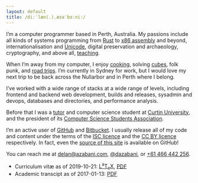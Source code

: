 ```yaml
---
layout: default
title: /diːˈlæn(.)ˌæzəˈbɑːniː/
---
```


<link rel="preload" as="font" crossorigin href="/asset/-Symbola.woff2">
<style>h1 { font-family: Symbola, serif; }</style>

I’m a computer programmer based in Perth, Australia. My passions include all
kinds of systems programming from [Rust] to [x86 assembly] and beyond,
internationalisation and [Unicode], digital preservation and archaeology,
cryptography, and above all, [teaching].

[Rust]: https://crates.io/crates/nonymous
[x86 assembly]: https://bitbucket.org/delan/matrix86
[Unicode]: https://charming.daz.cat
[teaching]: https://docs.google.com/presentation/d/1V0daPBXxOrxb4Ckrfhodf2QO-6Ag067y8am479oIjB0

When I’m away from my computer, I enjoy [cooking], solving [cubes], folk punk,
and [road trips]. I’m currently in Sydney for work, but I would love my next
trip to be back across the Nullarbor and in Perth where I belong.

[cooking]: https://twitter.com/dazabani/status/1158339417934745600
[cubes]: https://en.wikipedia.org/wiki/Rubik%27s_Cube
[road trips]: https://twitter.com/dazabani/status/813102911068639232

I’ve worked with a wide range of stacks at a wide range of levels, including
frontend and backend web development, builds and releases, sysadmin and devops,
databases and directories, and performance analysis.

Before that I was a [tutor] and computer science student at [Curtin University],
and the president of its [Computer Science Students Association].

[tutor]: evaluate/
[Curtin University]: https://www.curtin.edu.au
[Computer Science Students Association]: https://www.comssa.org.au

I’m an active user of [GitHub] and [Bitbucket]. I usually release all of my code
and content under the terms of the [ISC licence] and the [CC BY licence]
respectively. In fact, even the [source of this site] is available on GitHub!

[GitHub]: https://github.com/delan
[Bitbucket]: https://bitbucket.org/delan
[ISC licence]: ../LICENSE.txt
[CC BY licence]: https://creativecommons.org/licenses/by/4.0/
[source of this site]: https://github.com/delan/delan.github.io

You can reach me at [delan@azabani.com], [@dazabani], or [+61 466 442 256].

[delan@azabani.com]: mailto:delan@azabani.com
[@dazabani]: https://twitter.com/dazabani
[+61 466 442 256]: tel:+61466442256

* Curriculum vitæ as of 2019-10-21: [<span
  class="latex">L<sup>a</sup>T<sub>e</sub>X</span>][LaTeX], [PDF]
* Academic transcipt as of 2017-01-13: [PDF][transcript]

[LaTeX]: public/cv.tex
[PDF]: public/cv.pdf
[transcript]: public/AcademiceRecord-17065012-13_Jan_2017.pdf
